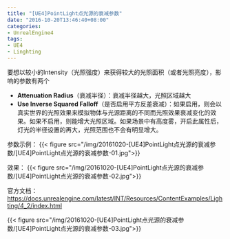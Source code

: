 ```yaml
---
title: "[UE4]PointLight点光源的衰减参数"
date: "2016-10-20T13:46:40+08:00"
categories:
- UnrealEngine4
tags:
- UE4
- Linghting
---
```


要想以较小的Intensity（光照强度）来获得较大的光照面积（或者光照亮度），影响的参数有两个

+ **Attenuation Radius**（衰减半径）：衰减半径越大，光照区域越大  
+ **Use Inverse Squared Falloff**（是否启用平方反差衰减）：如果启用，则会以真实世界的光照效果来模拟物体与光源距离的不同而光照效果衰减变化的效果。如果不启用，则能增大光照区域。如果场景中有高度雾，开启此属性后，灯光的半径设置的再大，光照范围也不会有明显增大。

参数示例：
{{< figure src="/img/20161020-[UE4]PointLight点光源的衰减参数/[UE4]PointLight点光源的衰减参数-01.jpg">}} 

效果：
{{< figure src="/img/20161020-[UE4]PointLight点光源的衰减参数/[UE4]PointLight点光源的衰减参数-02.jpg">}}

官方文档：
https://docs.unrealengine.com/latest/INT/Resources/ContentExamples/Lighting/4_2/index.html

{{< figure src="/img/20161020-[UE4]PointLight点光源的衰减参数/[UE4]PointLight点光源的衰减参数-03.jpg">}}


